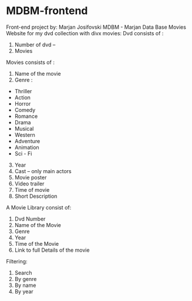 # MDBM-frontend
Front-end project                                                                     by: Marjan Josifovski
MDBM -  Marjan Data Base Movies
Website for my dvd collection with divx movies:
Dvd consists of :
1.	Number of dvd – 
2.	Movies


Movies consists of :
1.	Name of the movie 
2.	Genre :
-	Thriller 
-	Action
-	Horror
-	Comedy
-	Romance
-	Drama
-	Musical
-	Western
-	Adventure
-	Animation
-	Sci - Fi
3.	Year
4.	Cast – only main actors
5.	Movie poster
6.	Video trailer
7.	Time of movie
8.	Short Description

A Movie Library consist of:
1.	Dvd Number
2.	Name of the Movie
3.	Genre
4.	Year
5.	Time of the Movie
6.	Link to full Details of the movie

Filtering:
1.	Search 
2.	By genre
3.	By name
4.	By year



